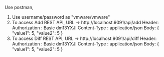Use postman,
1. Use username/password as "vmware/vmware"
2. To access Add REST API,
    URL -> http://localhost:9091/api/add
    Header: 
      Authorization : Basic dm13YXJl
      Content-Type : application/json
    Body:
      {
	      "value1": 5,
	      "value2": 5
      }
3. To access Diff REST API,
    URL -> http://localhost:9091/api/diff
    Header: 
      Authorization : Basic dm13YXJl
      Content-Type : application/json
    Body:
      {
	      "value1": 5,
	      "value2": 5
      }
